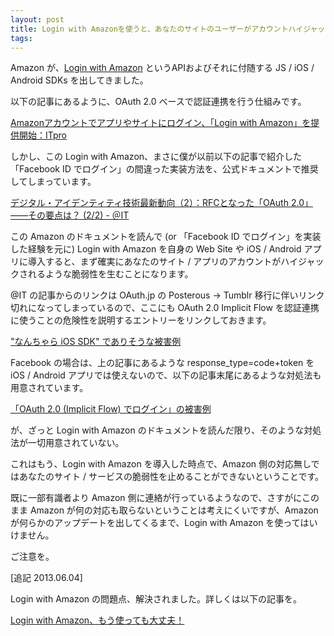 ```yaml
---
layout: post
title: Login with Amazonを使うと、あなたのサイトのユーザーがアカウントハイジャックされる。
tags:
---
```

<p>Amazon が、<a href="http://login.amazon.com">Login with Amazon</a> というAPIおよびそれに付随する JS / iOS / Android SDKs を出してきました。</p>
<p>以下の記事にあるように、OAuth 2.0 ベースで認証連携を行う仕組みです。</p>
<p><a href="http://itpro.nikkeibp.co.jp/article/NEWS/20130530/480782/">Amazonアカウントでアプリやサイトにログイン、「Login with Amazon」を提供開始：ITpro</a></p>
<p>しかし、この Login with Amazon、まさに僕が以前以下の記事で紹介した「Facebook ID でログイン」の間違った実装方法を、公式ドキュメントで推奨してしまっています。</p>
<p><a href="http://www.atmarkit.co.jp/ait/articles/1209/10/news105_2.html">デジタル・アイデンティティ技術最新動向（2）：RFCとなった「OAuth 2.0」――その要点は？ (2/2) - ＠IT</a></p>
<p>この Amazon のドキュメントを読んで (or 「Facebook ID でログイン」を実装した経験を元に) Login with Amazon を自身の Web Site や iOS / Android アプリに導入すると、まず確実にあなたのサイト / アプリのアカウントがハイジャックされるような脆弱性を生むことになります。</p>
<p>@IT の記事からのリンクは OAuth.jp の Posterous -&gt; Tumblr 移行に伴いリンク切れになってしまっているので、ここにも OAuth 2.0 Implicit Flow を認証連携に使うことの危険性を説明するエントリーをリンクしておきます。</p>
<p><a href="/blog/2012/02/08/ios-sdk">"なんちゃら iOS SDK" でありそうな被害例</a></p>
<p>Facebook の場合は、上の記事にあるような response_type=code+token を iOS / Android アプリでは使えないので、以下の記事末尾にあるような対処法も用意されています。</p>
<p><a href="/blog/2012/02/07/oauth-20-implicit-flow">「OAuth 2.0 (Implicit Flow) でログイン」の被害例</a></p>
<p>が、ざっと Login with Amazon のドキュメントを読んだ限り、そのような対処法が一切用意されていない。</p>
<p>これはもう、Login with Amazon を導入した時点で、Amazon 側の対応無しではあなたのサイト / サービスの脆弱性を止めることができないということです。</p>
<p>既に一部有識者より Amazon 側に連絡が行っているようなので、さすがにこのまま Amazon が何の対応も取らないということは考えにくいですが、Amazon が何らかのアップデートを出してくるまで、Login with Amazon を使ってはいけません。</p>
<p>ご注意を。</p>
<p>[追記 2013.06.04]</p>
<p>Login with Amazon の問題点、解決されました。詳しくは以下の記事を。</p>
<p><a href="/blog/2013/06/04/login-with-amazon">Login with Amazon、もう使っても大丈夫！</a></p>
